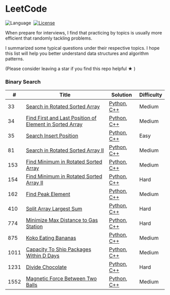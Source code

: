 LeetCode
========

![Language](https://img.shields.io/badge/language-Python%20%2F%20Modern%20C++-orange.svg)&nbsp;
[![License](https://img.shields.io/badge/license-MIT-blue.svg)](./LICENSE.md)

When prepare for interviews, I find that practicing by topics is usually more efficient that randomly tackling problems.

I summarized some typical questions under their respective topics. I hope this list will help you better understand data structures and algorithm patterns.

(Please consider leaving a star if you find this repo helpful &#9733; )



### Binary Search


| #    | Title                                                        | Solution                                        | Difficulty |
| ---- | ------------------------------------------------------------ | ----------------------------------------------- | ---------- |
| 33   | [Search in Rotated Sorted Array](https://leetcode.com/problems/search-in-rotated-sorted-array/) | [Python](./python/_33.py), [C++](./cpp/_33.cpp) | Medium |
| 34   | [Find First and Last Position of Element in Sorted Array](https://leetcode.com/problems/find-first-and-last-position-of-element-in-sorted-array/) | [Python](./python/_34.py), [C++](./cpp/_34.cpp) | Medium |
| 35   | [Search Insert Position](https://leetcode.com/problems/search-insert-position/) | [Python](./python/_35.py), [C++](./cpp/_35.cpp) | Easy |
| 81   | [ Search in Rotated Sorted Array II](https://leetcode.com/problems/search-in-rotated-sorted-array-ii/) | [Python](./python/_81.py), [C++](./cpp/_81.cpp) | Medium |
| 153   | [Find Minimum in Rotated Sorted Array](https://leetcode.com/problems/find-minimum-in-rotated-sorted-array/) | [Python](./python/_153.py), [C++](./cpp/_153.cpp) | Medium |
| 154   | [Find Minimum in Rotated Sorted Array II](https://leetcode.com/problems/find-minimum-in-rotated-sorted-array-ii/) | [Python](./python/_154.py), [C++](./cpp/_154.cpp) | Hard |
| 162   | [Find Peak Element](https://leetcode.com/problems/find-peak-element/) | [Python](./python/_162.py), [C++](./cpp/_162.cpp) | Medium |
| 410   | [Split Array Largest Sum](https://leetcode.com/problems/split-array-largest-sum/) | [Python](./python/_410.py), [C++](./cpp/_410.cpp) | Hard |
| 774   | [Minimize Max Distance to Gas Station](https://leetcode.com/problems/minimize-max-distance-to-gas-station/) | [Python](./python/_774.py), [C++](./cpp/_774.cpp) | Hard |
| 875   | [Koko Eating Bananas](https://leetcode.com/problems/koko-eating-bananas/) | [Python](./python/_875.py), [C++](./cpp/_875.cpp) | Medium |
| 1011   | [Capacity To Ship Packages Within D Days](https://leetcode.com/problems/capacity-to-ship-packages-within-d-days/) | [Python](./python/_1011.py), [C++](./cpp/_1011.cpp) | Medium |
| 1231   | [Divide Chocolate](https://leetcode.com/problems/divide-chocolate/) | [Python](./python/_1231.py), [C++](./cpp/_1231.cpp) | Hard |
| 1552   | [Magnetic Force Between Two Balls](https://leetcode.com/problems/magnetic-force-between-two-balls/) | [Python](./python/_1552.py), [C++](./cpp/_1552.cpp) | Medium |
